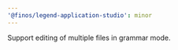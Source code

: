 ```yaml
---
'@finos/legend-application-studio': minor
---
```


Support editing of multiple files in grammar mode.

